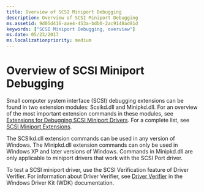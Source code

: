 ```yaml
---
title: Overview of SCSI Miniport Debugging
description: Overview of SCSI Miniport Debugging
ms.assetid: 9d05d416-aae4-453a-bdb0-2ac9148ad81d
keywords: ["SCSI Miniport Debugging, overview"]
ms.date: 05/23/2017
ms.localizationpriority: medium
---
```


# Overview of SCSI Miniport Debugging


Small computer system interface (SCSI) debugging extensions can be found in two extension modules: Scsikd.dll and Minipkd.dll. For an overview of the most important extension commands in these modules, see [Extensions for Debugging SCSI Miniport Drivers](extensions-for-debugging-scsi-miniport-drivers.md). For a complete list, see [SCSI Miniport Extensions](scsi-miniport-extensions--scsikd-dll-and-minipkd-dll-.md).

The SCSIkd.dll extension commands can be used in any version of Windows. The Minipkd.dll extension commands can only be used in Windows XP and later versions of Windows. Commands in Minipkd.dll are only applicable to miniport drivers that work with the SCSI Port driver.

To test a SCSI miniport driver, use the SCSI Verification feature of Driver Verifier. For information about Driver Verifier, see [Driver Verifier](https://go.microsoft.com/fwlink/p/?linkid=120480) in the Windows Driver Kit (WDK) documentation.

 

 





